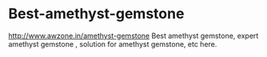 # Best-amethyst-gemstone
http://www.awzone.in/amethyst-gemstone Best amethyst gemstone, expert amethyst gemstone , solution for  amethyst gemstone, etc here.

